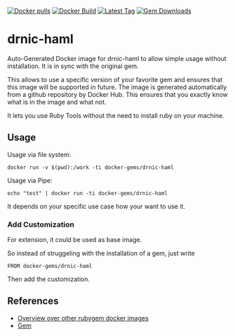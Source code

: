 [![Docker pulls](https://img.shields.io/docker/pulls/rubygem/drnic-haml.svg)](https://hub.docker.com/r/rubygem/drnic-haml/)
[![Docker Build](https://img.shields.io/docker/automated/rubygem/drnic-haml.svg)](https://hub.docker.com/r/rubygem/drnic-haml/)
[![Latest Tag](https://img.shields.io/github/tag/docker-rubygem/drnic-haml.svg)](https://hub.docker.com/r/rubygem/drnic-haml/)
[![Gem Downloads](https://img.shields.io/gem/dt/drnic-haml.svg)](https://rubygems.org/gems/drnic-haml/)
# drnic-haml

Auto-Generated Docker image for drnic-haml to allow simple usage without installation.
It is in sync with the original gem.

This allows to use a specific version of your favorite gem and ensures that this image will be supported in future.
The image is generated automatically from a github repository by Docker Hub.
This ensures that you exactly know what is in the image and what not.

It lets you use Ruby Tools without the need to install ruby on your machine.

## Usage

Usage via file system:

`docker run -v $(pwd):/work -ti docker-gems/drnic-haml`

Usage via Pipe:

`echo "test" | docker run -ti docker-gems/drnic-haml`

It depends on your specific use case how your want to use it.

### Add Customization

For extension, it could be used as base image.

So instead of struggeling with the installation of a gem, just write

`FROM docker-gems/drnic-haml`

Then add the customization.

## References

 - [Overview over other rubygem docker images](https://github.com/thinkbot/docker-rubygem)
 - [Gem](https://rubygems.org/gems/drnic-haml/)
